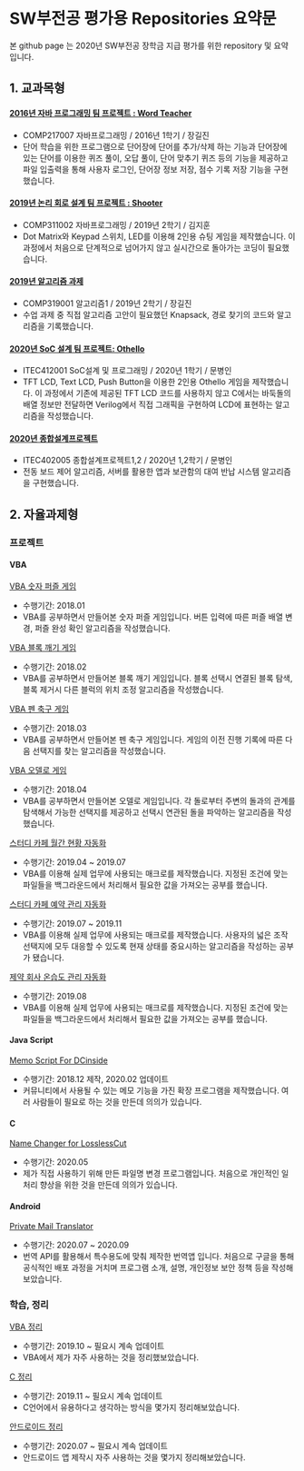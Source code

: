 # SW부전공 평가용 Repositories 요약문
본 github page 는 2020년 SW부전공 장학금 지급 평가를 위한 repository 및 요약입니다.

## 1. 교과목형
#### [2016년 자바 프로그래밍 팀 프로젝트 : Word Teacher](https://github.com/ke-nai/JAVA-2016TeamProject-Word_Teacher)
- COMP217007 자바프로그래밍 / 2016년 1학기 / 장길진
- 단어 학습을 위한 프로그램으로 단어장에 단어를 추가/삭제 하는 기능과 단어장에 있는 단어를 이용한 퀴즈 풀이, 오답 풀이, 단어 맞추기 퀴즈 등의 기능을 제공하고 파일 입출력을 통해 사용자 로그인, 단어장 정보 저장, 점수 기록 저장 기능을 구현했습니다.

#### [2019년 논리 회로 설계 팀 프로젝트 : Shooter](https://github.com/ke-nai/2019TeamProject-Shooter)
- COMP311002 자바프로그래밍 / 2019년 2학기 / 김지훈
- Dot Matrix와 Keypad 스위치, LED를 이용해 2인용 슈팅 게임을 제작했습니다. 이 과정에서 처음으로 단계적으로 넘어가지 않고 실시간으로 돌아가는 코딩이 필요했습니다.

#### [2019년 알고리즘 과제](https://github.com/ke-nai/C-2019AlgorithmHW)
- COMP319001 알고리즘1 / 2019년 2학기 / 장길진
- 수업 과제 중 직접 알고리즘 고안이 필요했던 Knapsack, 경로 찾기의 코드와 알고리즘을 기록했습니다.

#### [2020년 SoC 설계 팀 프로젝트: Othello](https://github.com/ke-nai/2020TeamProject-Othello)
- ITEC412001 SoC설계 및 프로그래밍 / 2020년 1학기 / 문병인
- TFT LCD, Text LCD, Push Button을 이용한 2인용 Othello 게임을 제작했습니다.
이 과정에서 기존에 제공된 TFT LCD 코드를 사용하지 않고 C에서는 바둑돌의 배열 정보만 전달하면 Verilog에서 직접 그래픽을 구현하여 LCD에 표현하는 알고리즘을 작성했습니다.

#### [2020년 종합설계프로젝트](https://github.com/ke-nai/2020Capstone)
- ITEC402005 종합설계프로젝트1,2 / 2020년 1,2학기 / 문병인
- 전동 보드 제어 알고리즘, 서버를 활용한 앱과 보관함의 대여 반납 시스템 알고리즘을 구현했습니다.

## 2. 자율과제형

### 프로젝트
#### VBA
[VBA 숫자 퍼즐 게임](https://github.com/ke-nai/VBA-Number_Puzzle)
- 수행기간: 2018.01
- VBA를 공부하면서 만들어본 숫자 퍼즐 게임입니다. 버튼 입력에 따른 퍼즐 배열 변경, 퍼즐 완성 확인 알고리즘을 작성했습니다.

[VBA 블록 깨기 게임](https://github.com/ke-nai/VBA-Block_Break)
- 수행기간: 2018.02
- VBA를 공부하면서 만들어본 블록 깨기 게임입니다. 블록 선택시 연결된 블록 탐색, 블록 제거시 다른 블럭의 위치 조정 알고리즘을 작성했습니다.

[VBA 펜 축구 게임](https://github.com/ke-nai/VBA-Pen_Soccer)
- 수행기간: 2018.03
- VBA를 공부하면서 만들어본 펜 축구 게임입니다. 게임의 이전 진행 기록에 따른 다음 선택지를 찾는 알고리즘을 작성했습니다.

[VBA 오델로 게임](https://github.com/ke-nai/VBA-Othello)
- 수행기간: 2018.04
- VBA를 공부하면서 만들어본 오델로 게임입니다. 각 돌로부터 주변의 돌과의 관계를 탐색해서 가능한 선택지를 제공하고 선택시 연관된 돌을 파악하는 알고리즘을 작성했습니다.

[스터디 카페 월간 현황 자동화](https://github.com/ke-nai/MonthlyAccountBook)
- 수행기간: 2019.04 ~ 2019.07
- VBA를 이용해 실제 업무에 사용되는 매크로를 제작했습니다. 지정된 조건에 맞는 파일들을 백그라운드에서 처리해서 필요한 값을 가져오는 공부를 했습니다.

[스터디 카페 예약 관리 자동화](https://github.com/ke-nai/ReservationManager)
- 수행기간: 2019.07 ~ 2019.11
- VBA를 이용해 실제 업무에 사용되는 매크로를 제작했습니다. 사용자의 넓은 조작 선택지에 모두 대응할 수 있도록 현재 상태를 중요시하는 알고리즘을 작성하는 공부가 됐습니다.

[제약 회사 온습도 관리 자동화](https://github.com/ke-nai/TemperatureAndHumidityManager/blob/main/README.md)
- 수행기간: 2019.08
- VBA를 이용해 실제 업무에 사용되는 매크로를 제작했습니다. 지정된 조건에 맞는 파일들을 백그라운드에서 처리해서 필요한 값을 가져오는 공부를 했습니다.

#### Java Script
[Memo Script For DCinside](https://github.com/ke-nai/JavaScript-MemoScriptForDCinside)
- 수행기간: 2018.12 제작, 2020.02 업데이트
- 커뮤니티에서 사용될 수 있는 메모 기능을 가진 확장 프로그램을 제작했습니다. 여러 사람들이 필요로 하는 것을 만든데 의의가 있습니다.

#### C
[Name Changer for LosslessCut](https://github.com/ke-nai/C-Name_Changer)
- 수행기간: 2020.05
- 제가 직접 사용하기 위해 만든 파일명 변경 프로그램입니다. 처음으로 개인적인 일처리 향상을 위한 것을 만든데 의의가 있습니다.

#### Android
[Private Mail Translator](https://github.com/ke-nai/PrivateMailTranslator/edit/main/README.md)
- 수행기간: 2020.07 ~ 2020.09
- 번역 API를 활용해서 특수용도에 맞춰 제작한 번역앱 입니다. 처음으로 구글을 통해 공식적인 배포 과정을 거치며 프로그램 소개, 설명, 개인정보 보안 정책 등을 작성해보았습니다.

### 학습, 정리
[VBA 정리](https://github.com/ke-nai/VBA)
- 수행기간: 2019.10 ~ 필요시 계속 업데이트
- VBA에서 제가 자주 사용하는 것을 정리했보았습니다.

[C 정리](https://github.com/ke-nai/C)
- 수행기간: 2019.11 ~ 필요시 계속 업데이트
- C언어에서 유용하다고 생각하는 방식을 몇가지 정리해보았습니다.

[안드로이드 정리](https://github.com/ke-nai/Android)
- 수행기간: 2020.07 ~ 필요시 계속 업데이트
- 안드로이드 앱 제작시 자주 사용하는 것을 몇가지 정리해보았습니다.



